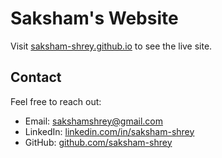 # Saksham's Website

Visit [saksham-shrey.github.io](https://saksham-shrey.github.io) to see the live site.

## Contact

Feel free to reach out:
- Email: sakshamshrey@gmail.com
- LinkedIn: [linkedin.com/in/saksham-shrey](https://linkedin.com/in/saksham-shrey)
- GitHub: [github.com/saksham-shrey](https://github.com/saksham-shrey)
